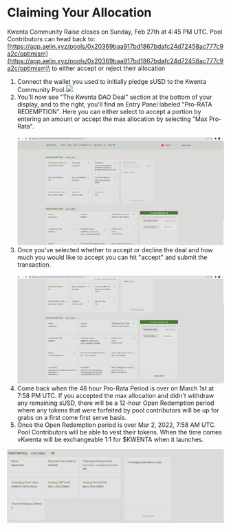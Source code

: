 # Claiming Your Allocation

Kwenta Community Raise closes on Sunday, Feb 27th at 4:45 PM UTC. Pool Contributors can head back to: [https://app.aelin.xyz/pools/0x20369baa917bd1867bdafc24d72458ac777c9a2c/optimism](https://app.aelin.xyz/pools/0x20369baa917bd1867bdafc24d72458ac777c9a2c/optimism)\
to either accept or reject their allocation&#x20;

1. Connect the wallet you used to initially pledge sUSD to the Kwenta Community Pool.![](../../../../.gitbook/assets/Animation.gif)
2. You'll now see "The Kwenta DAO Deal" section at the bottom of your display, and to the right, you'll find an Entry Panel labeled "Pro-RATA REDEMPTION". Here you can either select to accept a portion by entering an amount or accept the max allocation by selecting "Max Pro-Rata". \
   \
   ![](../../../../.gitbook/assets/Animation2.gif)
3. Once you've selected whether to accept or decline the deal and how much you would like to accept you can hit "accept" and submit the transaction.\
   \
   ![](../../../../.gitbook/assets/Animation3.gif)&#x20;
4. Come back when the 48 hour Pro-Rata Period is over on March 1st at 7:58 PM UTC. If you accepted the max allocation and didn't withdraw any remaining sUSD, there will be a 12-hour Open Redemption period where any tokens that were forfeited by pool contributors will be up for grabs on a first come first serve basis.
5. Once the Open Redemption period is over Mar 2, 2022, 7:58 AM UTC. Pool Contributors will be able to vest their tokens. When the time comes vKwenta will be exchangeable 1:1 for $KWENTA when it launches.

![](<../../../../.gitbook/assets/image7 (1).png>)
